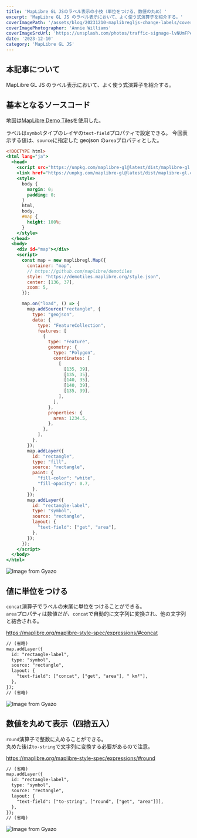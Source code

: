 ```yaml
---
title: 'MapLibre GL JSのラベル表示の小技（単位をつける、数値の丸め）'
excerpt: 'MapLibre GL JS のラベル表示において、よく使う式演算子を紹介する。'
coverImagePath: '/assets/blog/20231210-maplibregljs-change-labels/cover.webp'
coverImagePhotographer: 'Annie Williams'
coverImageSrcUrl: 'https://unsplash.com/photos/traffic-signage-lvNUmFPev40'
date: '2023-12-10'
category: 'MapLibre GL JS'
---
```


## 本記事について

MapLibre GL JS のラベル表示において、よく使う式演算子を紹介する。

## 基本となるソースコード

地図は[MapLibre Demo Tiles](https://github.com/maplibre/demotiles)を使用した。

ラベルは`symbol`タイプのレイヤの`text-field`プロパティで設定できる。
今回表示する値は、`source`に指定した geojson の`area`プロパティとした。

```html:index.html
<!DOCTYPE html>
<html lang="ja">
  <head>
    <script src="https://unpkg.com/maplibre-gl@latest/dist/maplibre-gl.js"></script>
    <link href="https://unpkg.com/maplibre-gl@latest/dist/maplibre-gl.css" rel="stylesheet" />
    <style>
      body {
        margin: 0;
        padding: 0;
      }
      html,
      body,
      #map {
        height: 100%;
      }
    </style>
  </head>
  <body>
    <div id="map"></div>
    <script>
      const map = new maplibregl.Map({
        container: "map",
        // https://github.com/maplibre/demotiles
        style: "https://demotiles.maplibre.org/style.json",
        center: [136, 37],
        zoom: 5,
      });

      map.on("load", () => {
        map.addSource("rectangle", {
          type: "geojson",
          data: {
            type: "FeatureCollection",
            features: [
              {
                type: "Feature",
                geometry: {
                  type: "Polygon",
                  coordinates: [
                    [
                      [135, 39],
                      [135, 35],
                      [140, 35],
                      [140, 39],
                      [135, 39],
                    ],
                  ],
                },
                properties: {
                  area: 1234.5,
                },
              },
            ],
          },
        });
        map.addLayer({
          id: "rectangle",
          type: "fill",
          source: "rectangle",
          paint: {
            "fill-color": "white",
            "fill-opacity": 0.7,
          },
        });
        map.addLayer({
          id: "rectangle-label",
          type: "symbol",
          source: "rectangle",
          layout: {
            "text-field": ["get", "area"],
          },
        });
      });
    </script>
  </body>
</html>
```

![Image from Gyazo](https://i.gyazo.com/570305a6220fabd5fa3b531a309dd872.png)

## 値に単位をつける

`concat`演算子でラベルの末尾に単位をつけることができる。  
`area`プロパティは数値だが、`concat`で自動的に文字列に変換され、他の文字列と結合される。

<https://maplibre.org/maplibre-style-spec/expressions/#concat>

```js:index.html
// (省略)
map.addLayer({
  id: "rectangle-label",
  type: "symbol",
  source: "rectangle",
  layout: {
    "text-field": ["concat", ["get", "area"], " km²"],
  },
});
// (省略)
```

![Image from Gyazo](https://i.gyazo.com/a2827697b67c8eb79124b884fb8fef2f.png)

## 数値を丸めて表示（四捨五入）

`round`演算子で整数に丸めることができる。  
丸めた後は`to-string`で文字列に変換する必要があるので注意。

<https://maplibre.org/maplibre-style-spec/expressions/#round>

```js:index.html
// (省略)
map.addLayer({
  id: "rectangle-label",
  type: "symbol",
  source: "rectangle",
  layout: {
    "text-field": ["to-string", ["round", ["get", "area"]]],
  },
});
// (省略)
```

![Image from Gyazo](https://i.gyazo.com/277f38ede17d9d880e1f87b0683e3264.png)
